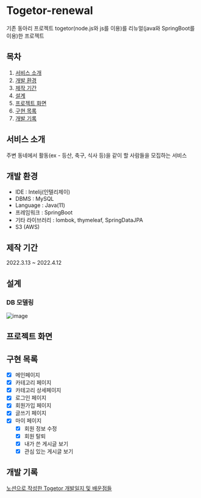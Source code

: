 # Togetor-renewal
기존 동아리 프로젝트 togetor(node.js와 js를 이용)를 리뉴얼(java와 SpringBoot를 이용)한 프로젝트

## 목차
1. [서비스 소개](#서비스-소개)
2. [개발 환경](#개발-환경)
3. [제작 기간](#제작-기간)
4. [설계](#설계)
5. [프로젝트 화면](#프로젝트-화면)
6. [구현 목록](#구현-목록)
7. [개발 기록](#개발-기록)

## 서비스 소개
주변 동네에서 활동(ex - 등산, 축구, 식사 등)을 같이 할 사람들을 모집하는 서비스 

## 개발 환경
* IDE : Intelij(인텔리제이)
* DBMS : MySQL
* Language : Java(11)
* 프레임워크 : SpringBoot
* 기타 라이브러리 : lombok, thymeleaf, SpringDataJPA
* S3 (AWS)

## 제작 기간
2022.3.13 ~ 2022.4.12

## 설계 
### DB 모델링
![image](https://user-images.githubusercontent.com/59406944/172181229-cea2ad64-ed6b-41b1-bbdc-f9946bb1539e.png)

## 프로젝트 화면

## 구현 목록
- [X] 메인페이지
- [X] 카테고리 페이지
- [X] 카테고리 상세페이지
- [X] 로그인 페이지
- [X] 회원가입 페이지
- [X] 글쓰기 페이지
- [X] 마이 페이지
  - [X] 회원 정보 수정
  - [X] 회원 탈퇴
  - [X] 내가 쓴 게시글 보기
  - [X] 관심 있는 게시글 보기

## 개발 기록
[노션으로 작성한 Togetor 개발일지 및 배운점들](https://glowing-honesty-413.notion.site/Togetor_renewal-c898fb0445244357977a8936f11cc2fb)
